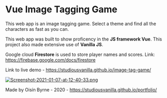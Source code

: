 # Vue Image Tagging Game

This web app is an image tagging game. Select a theme and find all the characters as fast as you can.

This web app was built to show proficency in the **JS framework Vue**. 
This project also made extensive use of **Vanilla JS**.

Google cloud **Firestore** is used to store player names and scores.
Link: https://firebase.google.com/docs/firestore

Link to live demo - https://studiousvanilla.github.io/image-tag-game/

[![Screenshot-2021-01-07-at-12-40-33.png](https://i.postimg.cc/GhsC6CTV/Screenshot-2021-01-07-at-12-40-33.png)](https://postimg.cc/GHrVs6Qx)

Made by Oisín Byrne - 2020 - https://studiousvanilla.github.io/portfolio/
